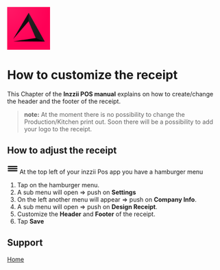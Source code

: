 <img src="../Assets/Pictures/play_store_512.png" alt="inzzii logo" width="100"/>

# How to customize the receipt
This Chapter of the **Inzzii POS manual** explains on how to create/change the header and the footer of the receipt. 
> **note:** At the moment there is no possibility to change the Production/Kitchen print out. Soon there will be a possibility to add your logo to the receipt.

## How to adjust the receipt

<img src="../Assets/Pictures/Hmenu.png" alt="hamburgermenu" width="25" height="25"/> At the top left of your inzzii Pos app you have a hamburger menu 
1. Tap on the hamburger menu.
2. A sub menu will open => push on **Settings**
3. On the left another menu will appear => push on **Company Info**. 
4. A sub menu will open => push on **Design Receipt**.
5. Customize the **Header** and **Footer** of the receipt.
6. Tap **Save**


## Support
[Home](../index.md)